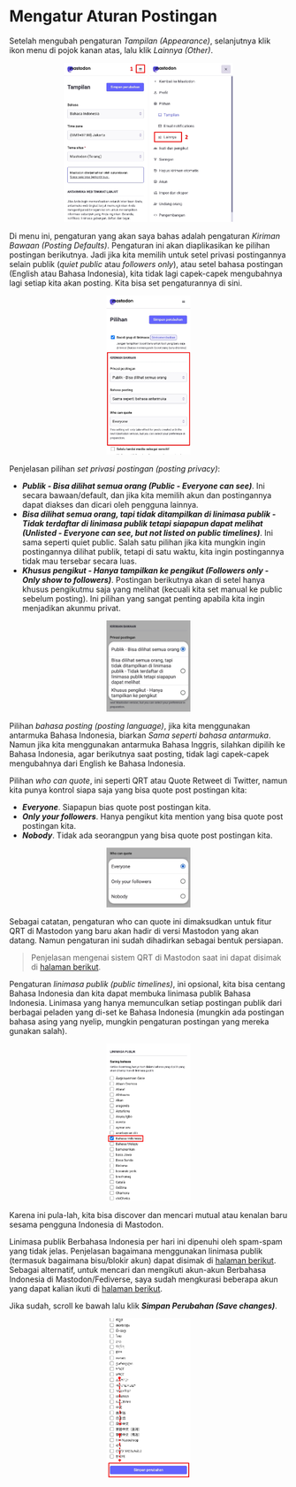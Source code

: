 # Mengatur Aturan Postingan

Setelah mengubah pengaturan *Tampilan (Appearance)*, selanjutnya klik ikon menu di pojok kanan atas, lalu klik *Lainnya (Other)*.

<div align="center">
  <div>
    <img src="../assets/05pic-01.jpg" width="30%" />
    <img src="../assets/05pic-02.jpg" width="30%" />
  </div>
</div>

Di menu ini, pengaturan yang akan saya bahas adalah pengaturan *Kiriman Bawaan (Posting Defaults)*. Pengaturan ini akan diaplikasikan ke pilihan postingan berikutnya. Jadi jika kita memilih untuk setel privasi postingannya selain publik (*quiet public* atau *followers only*), atau setel bahasa postingan (English atau Bahasa Indonesia), kita tidak lagi capek-capek mengubahnya lagi setiap kita akan posting. Kita bisa set pengaturannya di sini.

<div align="center">
  <div>
    <img src="../assets/05pic-03.jpg" width="30%" />
  </div>
</div>

Penjelasan pilihan *set privasi postingan (posting privacy)*:
- ***Publik - Bisa dilihat semua orang (Public - Everyone can see)***. Ini secara bawaan/default, dan jika kita memilih akun dan postingannya dapat diakses dan dicari oleh pengguna lainnya.
- ***Bisa dilihat semua orang, tapi tidak ditampilkan di linimasa publik - Tidak terdaftar di linimasa publik tetapi siapapun dapat melihat (Unlisted - Everyone can see, but not listed on public timelines)***. Ini sama seperti quiet public. Salah satu pilihan jika kita mungkin ingin postingannya dilihat publik, tetapi di satu waktu, kita ingin postingannya tidak mau tersebar secara luas.
- ***Khusus pengikut - Hanya tampilkan ke pengikut (Followers only - Only show to followers)***. Postingan berikutnya akan di setel hanya khusus pengikutmu saja yang melihat (kecuali kita set manual ke public sebelum posting). Ini pilihan yang sangat penting apabila kita ingin menjadikan akunmu privat.

<div align="center">
  <div>
    <img src="../assets/05pic-04.jpg" width="30%" />
  </div>
</div>

Pilihan *bahasa posting (posting language)*, jika kita menggunakan antarmuka Bahasa Indonesia, biarkan *Sama seperti bahasa antarmuka*. Namun jika kita menggunakan antarmuka Bahasa Inggris, silahkan dipilih ke Bahasa Indonesia, agar berikutnya saat posting, tidak lagi capek-capek mengubahnya dari English ke Bahasa Indonesia.

Pilihan *who can quote*, ini seperti QRT atau Quote Retweet di Twitter, namun kita punya kontrol siapa saja yang bisa quote post postingan kita:
- ***Everyone***. Siapapun bias quote post postingan kita.
- ***Only your followers***. Hanya pengikut kita mention yang bisa quote post postingan kita.
- ***Nobody***. Tidak ada seorangpun yang bisa quote post postingan kita.

<div align="center">
  <div>
    <img src="../assets/05pic-05.jpg" width="30%" />
  </div>
</div>

Sebagai catatan, pengaturan who can quote ini dimaksudkan untuk fitur QRT di Mastodon yang baru akan hadir di versi Mastodon yang akan datang. Namun pengaturan ini sudah dihadirkan sebagai bentuk persiapan.

> Penjelasan mengenai sistem QRT di Mastodon saat ini dapat disimak di [halaman berikut](https://github.com/bandarbaru-1/Panduan-Mastodon-Indonesia/blob/main/pages/13%20-%20Mengutip%20Postingan%20Pengguna%20Lain.md).

Pengaturan *linimasa publik (public timelines)*, ini opsional, kita bisa centang Bahasa Indonesia dan kita dapat membuka linimasa publik Bahasa Indonesia. Linimasa yang hanya memunculkan setiap postingan publik dari berbagai peladen yang di-set ke Bahasa Indonesia (mungkin ada postingan bahasa asing yang nyelip, mungkin pengaturan postingan yang mereka gunakan salah).

<div align="center">
  <div>
    <img src="../assets/05pic-06.jpg" width="30%" />
  </div>
</div>

Karena ini pula-lah, kita bisa discover dan mencari mutual atau kenalan baru sesama pengguna Indonesia di Mastodon.

Linimasa publik Berbahasa Indonesia per hari ini dipenuhi oleh spam-spam yang tidak jelas. Penjelasan bagaimana menggunakan linimasa publik (termasuk bagaimana bisu/blokir akun) dapat disimak di [halaman berikut](https://github.com/bandarbaru-1/Panduan-Mastodon-Indonesia/blob/main/pages/16%20-%20Menjelajahi%20Linimasa%20Publik%20dan%20Bisukan%20Blokir%20Akun.md). Sebagai alternatif, untuk mencari dan mengikuti akun-akun Berbahasa Indonesia di Mastodon/Fediverse, saya sudah mengkurasi beberapa akun yang dapat kalian ikuti di [halaman berikut](https://github.com/bandarbaru-1/Panduan-Mastodon-Indonesia/blob/main/pages/20%20-%20Rekomendasi%20Akun%20Yang%20Dapat%20Diikuti.md).

Jika sudah, scroll ke bawah lalu klik ***Simpan Perubahan (Save changes)***.

<div align="center">
  <div>
    <img src="../assets/05pic-07.jpg" width="30%" />
  </div>
</div>





